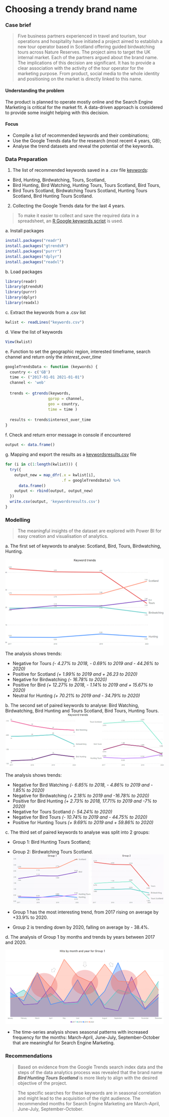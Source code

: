 # Choosing a trendy brand name

### Case brief

> Five business partners experienced in travel and tourism, tour operations and hospitality have initiated a project aimed to establish a new tour operator based in Scotland offering guided birdwatching tours across Nature Reserves. The project aims to target the UK internal market.
Each of the partners argued about the brand name. The implications of this decision are significant. It has to provide a clear association with the activity of the tour operator for the marketing purpose. From product, social media to the whole identity and positioning on the market is directly linked to this name.

#### Understanding the problem
The product is planned to operate mostly online and the Search Engine Marketing is critical for the market fit. A data-driven approach is considered to provide some insight helping with this decision.

#### Focus
- Compile a list of recommended keywords and their combinations;
- Use the Google Trends data for the research (most recent 4 years, GB);
- Analyse the trend datasets and reveal the potential of the keywords.

### Data Preparation 

1. The list of recommended keywords saved in a .csv file [keywords](keywords.csv):
- Bird, Hunting, Birdwatching, Tours, Scotland, 
- Bird Hunting, Bird Watching, Hunting Tours, Tours Scotland, Bird Tours,
- Bird Tours Scotland, Birdwatching Tours Scotland, Hunting Tours Scotland, Bird Hunting Tours Scotland.

2. Collecting the Google Trends data for the last 4 years.
>To make it easier to collect and save the required data in a spreadsheet, an [R Google keywords script](Gtrends.r) is used.
    
a. Install packages

```R
install.packages("readr")
install.packages("gtrendsR")
install.packages("purrr")
install.packages("dplyr")
install.packages("readxl")
```

b. Load packages

```R
library(readr)
library(gtrendsR)
library(purrr)
library(dplyr)
library(readxl)
```

c. Extract the keywords from a .csv list

```R
kwlist <- readLines("keywords.csv")
```

d. View the list of keywords
```R
View(kwlist)
```

e. Function to set the geographic region, interested timeframe, search channel and return only the _interest_over_time_

```R
googleTrendsData <- function (keywords) { 
  country <- c('GB') 
  time <- ("2017-01-01 2021-01-01") 
  channel <- 'web' 
  
  trends <- gtrends(keywords, 
                   gprop = channel,
                   geo = country,
                   time = time ) 
  
  results <- trends$interest_over_time 
}
```

f. Check and return error message in console if encountered
```R
output <- data.frame()
```

g. Mapping and export the results as a [keywordsresults.csv](keywordsresults.csv) file
```R
for (i in c(1:length(kwlist))) {
  try({
    output_new = map_dfr(.x = kwlist[i],
                         .f = googleTrendsData) %>%
      data.frame()
    output <- rbind(output, output_new)
  })
  write.csv(output, 'keywordsresults.csv')
}
```
### Modelling
>The meaningful insights of the dataset are explored with  Power BI for easy creation and visualisation of analytics.

a. The first set of keywords to analyse: Scotland, Bird, Tours, Birdwatching, Hunting.

![set-1](keywordstrend1.png)

The analysis shows trends:
- Negative for Tours _(- 4.27% to 2018, - 0.69% to 2019 and - 44.26% to 2020)_
- Positive for Scotland _(+ 1.99% to 2019 and + 26.23 to 2020)_
- Negative for Birdwatching _(- 16.78% to 2020)_
- Positive for Bird _(+ 12.27% to 2018, - 1.14% to 2019 and + 15.67% to 2020)_
- Neutral for Hunting _(+ 70.21% to 2019 and - 34.79%  to 2020)_
  
b. The second set of paired keywords to analyse:
Bird Watching, Birdwatching, Bird Hunting and Tours Scotland, Bird Tours, Hunting Tours.
![set-2](keywordstrend2.png)

The analysis shows trends:
- Negative for Bird Watching _(- 6.85% to 2018, - 4.86% to 2019 and - 1.85% to 2020)_
- Negative for Birdwatching _(+ 2.18% to 2019 and -16.78% to 2020)_
- Positive for Bird Hunting _(+ 2.73% to 2018, 17.71% to 2019 and -7% to 2020)_
- Negative for Tours Scotland _(- 54.24% to 2020)_ 
- Negative for Bird Tours _(- 10.74% to 2019 and - 44.75% to 2020)_
- Positive for Hunting Tours _(+ 9.69% to 2019 and + 59.86% to 2020)_

c. The third set of paired keywords to analyse was split into 2 groups:
- Group 1: Bird Hunting Tours Scotland;
- Group 2: Birdwatching Tours Scotland.
![set-3](keywordstrend3.png)

- Group 1 has the most interesting trend, from 2017 rising on average by +33.9% to 2020.
- Group 2 is trending down by 2020, falling on average by - 38.4%.

d. The analysis of Group 1 by months and trends by years between 2017 and 2020.

![Monthly trends for Group 1](bymonths.png)

- The time-series analysis shows seasonal patterns with increased frequency for the months: March-April, June-July, September-October that are meaningful for Search Engine Marketing.

### Recommendations

> Based on evidence from the Google Trends search index data and the steps of the data analytics process was revealed that
the brand name ***Bird Hunting Tours Scotland*** is more likely to align with the desired objective of the project.

>The specific searches for these keywords are in seasonal correlation and might lead to the acquisition of the right audience. The recommended months for Search Engine Marketing are March-April, June-July, September-October.